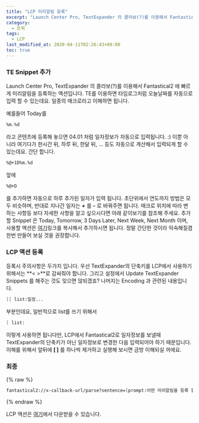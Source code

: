```yaml
---
title: "LCP 미리알림 등록"
excerpt: "Launch Center Pro, TextExpander 의 콜라보(?)를 이용해서 Fantastical2 에 빠르게 미리알림을 등록하는 액션입니다."
category:
  - 트윅
tags:
  - LCP
last_modified_at: 2020-04-11T02:26:43+09:00
toc: true
---
```


### TE Snippet 추가

Launch Center Pro, TextExpander 의 콜라보(?)를 이용해서 Fantastical2 에 빠르게 미리알림을 등록하는 액션입니다. TE를 이용하면 타임로그처럼 오늘날짜를 자동으로 입력 할 수 있는데요. 일종의 매크로라고 이해하면 됩니다.  

예를들어 Today를

```scheme
%m.%d
```

라고 콘텐츠에 등록해 놓으면 04.01 처럼 일자정보가 자동으로 입력됩니다. :) 이뿐 아니라 여기다가 한시간 뒤, 하루 뒤, 한달 뒤, … 등도 자동으로 계산해서 입력되게 할 수 있는데요. 간단 합니다.

```scheme
%@+1D%m.%d
```

앞에

```scheme
%@+D
```

를 추가하면 자동으로 하루 추가된 일자가 입력 됩니다. 초단위에서 연도까지 방법은 모두 비슷하며, 반대로 지나간 일자는 **+** 를 **-** 로 바꿔주면 됩니다. 매크로 위치에 따라 변하는 사항등 보다 자세한 사항을 알고 싶으시다면 아래 같이보기를 참조해 주세요. 추가할 Snippet 은 Today, Tomorrow, 3 Days Later, Next Week, Next Month 이며, 사용할 액션은 [여기](http://dl.dropbox.com/s/td8m4x4k40uztx6/DT.textexpander)링크를 복사해서 추가하시면 됩니다. 정말 간단한 것이라 익숙해질겸 한번 만들어 보실 것을 권장합니다.  

### LCP 액션 등록

등록시 주의사항은 두가지 입니다. 우선 TextExpander의 단축키를 LCP에서 사용하기 위해서는 **< >**로 감싸줘야 합니다. 그리고 설정에서 Update TextExpander Snippets 를 해주는 것도 잊으면 않되겠죠? 나머지는 Encoding 과 관련된 내용입니다.   

```scheme
[[ list:일정...
```

부분인데요, 일반적으로 list를 쓰기 위해서  

```scheme
[ list:
```

이렇게 사용하면 됩니다만, LCP에서 Fantastical2로 일자정보를 보낼때 TextExpander의 단축키가 아닌 일자정보로 변경한 다음 입력되어야 하기 때문입니다. 이해를 위해서 앞뒤에 **[ ]** 를 하나씩 제거하고 실행해 보시면 금방 이해되실 꺼에요.

### 최종

{% raw %}
```  scheme
fantastical2://x-callback-url/parse?sentence=[prompt:어떤 미리알림을 등록 할까요?]%20[[list:일정을 선택하세요.|Today=<ddat>|Tomorrow=<ttom>|3 Days Later=<ttdl>|NextWeek=<nnwk>|NextMonth=<nnmo>]]&x-success={{launchpro://}}
```
{% endraw %}

LCP 액션은 [여기](http://launchcenterpro.com/62rpwh)에서 다운받을 수 있습니다. 

